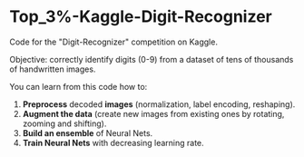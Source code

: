 # Top_3%-Kaggle-Digit-Recognizer
Code for the "Digit-Recognizer" competition on Kaggle.

Objective: correctly identify digits (0-9) from a dataset of tens of thousands of handwritten images.

You can learn from this code how to:

1. **Preprocess** decoded **images** (normalization, label encoding, reshaping).
2. **Augment the data** (create new images from existing ones by rotating, zooming and shifting).
3. **Build an ensemble** of Neural Nets.
4. **Train Neural Nets** with decreasing learning rate.
